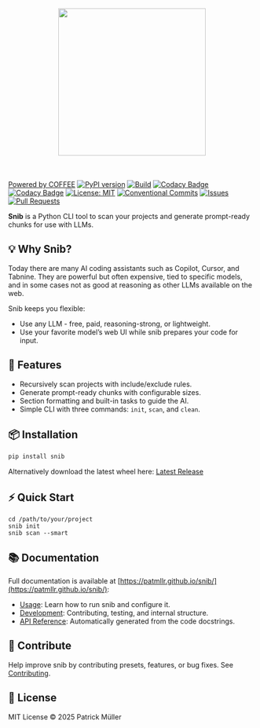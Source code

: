 <h1 align="center">
<img src="https://gist.githubusercontent.com/patmllr/4fa5d1b50a1475c91d8323c75de8a2a2/raw/26ea2b9795a70cf65fc753b5b8eb3ac64f300cc7/snib.svg" width="300">
</h1><br>

[Powered by COFFEE](https://img.shields.io/badge/powered%20by-COFFEE-orange.svg?style=flat&colorA=E1523D&colorB=007D8A)
[![PyPI version](https://img.shields.io/pypi/v/snib.svg)](https://pypi.org/project/snib/)
[![Build](https://github.com/patmllr/snib/actions/workflows/release.yml/badge.svg)](https://github.com/patmllr/snib/actions/workflows/release.yml)
[![Codacy Badge](https://app.codacy.com/project/badge/Grade/0f5cf59b56334f75a75892804f237677)](https://app.codacy.com/gh/patmllr/snib/dashboard?utm_source=gh&utm_medium=referral&utm_content=&utm_campaign=Badge_grade)
[![Codacy Badge](https://app.codacy.com/project/badge/Coverage/0f5cf59b56334f75a75892804f237677)](https://app.codacy.com/gh/patmllr/snib/dashboard?utm_source=gh&utm_medium=referral&utm_content=&utm_campaign=Badge_coverage)
[![License: MIT](https://img.shields.io/badge/License-MIT-green.svg)](https://opensource.org/licenses/MIT)
[![Conventional Commits](https://img.shields.io/badge/Conventional%20Commits-1.0.0-%23FE5196?logo=conventionalcommits&logoColor=white)](https://conventionalcommits.org)
[![Issues](https://img.shields.io/github/issues/patmllr/snib)](https://github.com/patmllr/snib/issues)
[![Pull Requests](https://img.shields.io/github/issues-pr/patmllr/snib)](https://github.com/patmllr/snib/pulls)

**Snib** is a Python CLI tool to scan your projects and generate prompt-ready chunks for use with LLMs.

## 💡 Why Snib?

Today there are many AI coding assistants such as Copilot, Cursor, and Tabnine. They are powerful but often expensive, tied to specific models, and in some cases not as good at reasoning as other LLMs available on the web.

Snib keeps you flexible:
- Use any LLM - free, paid, reasoning-strong, or lightweight.  
- Use your favorite model’s web UI while snib prepares your code for input.

## 🚀 Features

- Recursively scan projects with include/exclude rules.
- Generate prompt-ready chunks with configurable sizes.
- Section formatting and built-in tasks to guide the AI.
- Simple CLI with three commands: `init`, `scan`, and `clean`.

## 📦 Installation 

```bash
pip install snib
```

Alternatively download the latest wheel here: [Latest Release](https://github.com/patmllr/snib/releases/latest)

## ⚡ Quick Start

```text
cd /path/to/your/project
snib init
snib scan --smart
```

## 📚 Documentation

Full documentation is available at [https://patmllr.github.io/snib/](https://patmllr.github.io/snib/):
- [Usage](https://patmllr.github.io/snib/usage/getting-started/): Learn how to run snib and configure it.
- [Development](https://patmllr.github.io/snib/development/contributing/): Contributing, testing, and internal structure.
- [API Reference](https://patmllr.github.io/snib/reference/pipeline/): Automatically generated from the code docstrings.

## 🤝 Contribute

Help improve snib by contributing presets, features, or bug fixes. See [Contributing](https://patmllr.github.io/snib/development/contributing/).

## 📜 License

MIT License © 2025 Patrick Müller
